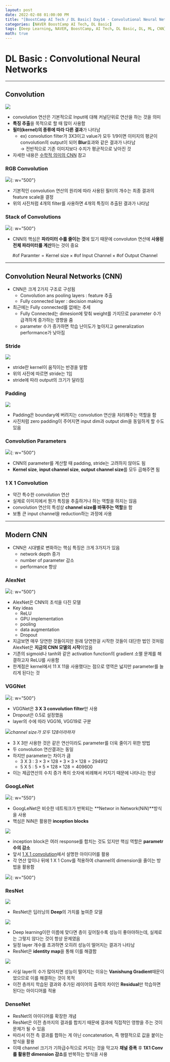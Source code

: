 ```yaml
---
layout: post
date: 2022-02-08 01:00:00 PM
title: "[BoostCamp AI Tech / DL Basic] Day14 - Convolutional Neural Networks"
categories: [NAVER BoostCamp AI Tech, DL Basic]
tags: [Deep Learning, NAVER, BoostCamp, AI Tech, DL Basic, DL, ML, CNN]
math: true
---
```

# DL Basic : Convolutional Neural Networks

---

## Convolution

![](/image/boostcamp/dlbasic/cnn/conv1.gif)

- convolution 연산은 기본적으로 Input에 대해 커널단위로 연산을 하는 것을 의미
- **특징 추출**을 목적으로 할 때 많이 사용함
- **필터(kernel)의 종류에 따라 다른 결과**가 나타남
  - ex) convolution filter가 3X3이고 value가 모두 1/9이면 이미지의 평균이 convolution의 output이 되어 **Blur**효과와 같은 결과가 나타남  
  $\rightarrow$ 전반적으로 기존 이미지보다 수치가 평균적으로 낮아진 것
- 자세한 내용은 [수학적 의미의 CNN](https://cow-coding.github.io/posts/day4_5_CNN/) 참고

### RGB Convolution

![](/image/boostcamp/dlbasic/cnn/rgb.png){: w="500"}

- 기본적인 convolution 연산의 원리에 따라 사용된 필터의 개수는 최종 결과의 feature scale을 결정
- 위의 사진처럼 4개의 filter를 사용하면 4개의 특징이 추출된 결과가 나타남

### Stack of Convolutions

![](/image/boostcamp/dlbasic/cnn/conv2.png){: w="500"}

- CNN의 핵심은 **파라미터 수를 줄이는 것**에 있기 때문에 convoluton 연산에 **사용된 전체 파라미터를 계산**하는 것이 중요

$$
\text{\# of Paramter} = \text{Kernel size} \times \text{\# of Input Channel} \times \text{\# of Output Channel}
$$

---

## Convolution Neural Networks (CNN)

- CNN은 크게 2가지 구조로 구성됨
  - Convolution ans pooling layers : feature 추출
  - Fully connected layer : decision making
- 최근에는 Fully connected를 없애는 추세
  - Fully Connected는 dimesion에 맞춰 weight를 가지므로 parameter 수가 급격하게 증가하는 영향을 줌
  - parameter 수가 증가하면 학습 난이도가 높아지고 generalization performance가 낮아짐

### Stride

![](/image/boostcamp/dlbasic/cnn/conv1.gif)

- stride란 kernel이 움직이는 반경을 말함
- 위의 사진에 따르면 stride는 1임
- stride에 따라 output의 크기가 달라짐

### Padding

![](/image/boostcamp/dlbasic/cnn/padding.png)

- Padding은 boundary에 버려지는 convolution 연산을 처리해주는 역할을 함
- 사진처럼 zero padding이 주어지면 input dim과 output dim을 동일하게 할 수도 있음

### Convolution Parameters

![](/image/boostcamp/dlbasic/cnn/conv3.png){: w="500"}

- CNN의 parameter를 계산할 때 padding, stride는 고려하지 않아도 됨
- **Kernel size**, **input channel size**, **output channel size**를 모두 곱해주면 됨

### 1 X 1 Convolution

- 약간 특수한 convolution 연산
- 실제로 이미지에서 뭔가 특징을 추출하거나 하는 역할을 하지는 않음
- convolution 연산의 특성상 **channel size를 바꿔주는 역할**을 함
- 보통 큰 input channel을 reduction하는 과정에 사용

---

## Modern CNN

- CNN은 시대별로 변화하는 핵심 특징은 크게 3가지가 있음
  - network depth 증가
  - number of parameter 감소
  - performance 향상

### AlexNet

![](/image/boostcamp/alexnet/alexnet1.png){: w="500"}

- AlexNet은 CNN의 초석을 다진 모델
- Key ideas
  - ReLU
  - GPU implementation
  - pooling
  - data augmentation
  - Dropout
- 지금보면 매우 당연한 것들이지만 원래 당연한걸 시작한 것들이 대단한 법인 것처럼 AlexNet은 **지금의 CNN 모델의 시작**이었음
- 기존의 sigmoid나 tanh와 같은 activation function의 gradient 소멸 문제를 해결하고자 ReLU를 사용함
- 한계점은 kernel에서 11 X 11을 사용했다는 점으로 영역은 넓지만 parameter를 늘리게 된다는 것

### VGGNet

![](/image/boostcamp/dlbasic/cnn/vgg.png){: w="500"}

- VGGNet은 **3 X 3 convolution filter**만 사용
- Dropout은 0.5로 설정했음
- layer의 수에 따라 VGG16, VGG19로 구분

![](/image/boostcamp/dlbasic/cnn/vgg2.png)*channel size가 모두 128이라하자*

- 3 X 3만 사용한 것은 같은 연산이라도 parameter를 더욱 줄이기 위한 방법
- 두 convolution 연산결과는 동일
- 하지만 parameter는 차이가 큼
  - 3 X 3 : $3 \times 3 \times 128 + 3 \times 3 \times 128 = 294912$
  - 5 X 5 : $5 \times 5 \times 128 \times 128 = 409600$
- 이는 제곱연산의 수치 증가 폭이 숫자에 비례해서 커지기 때문에 나타나는 현상

### GoogLeNet

![](/image/boostcamp/dlbasic/cnn/googlenet.png){: w="550"}

- GoogLeNet은 비슷한 네트워크가 반복되는 **Networ in Network(NiN)**방식을 사용
- 핵심은 NiN은 활용한 **inception blocks**

![](/image/boostcamp/dlbasic/cnn/inception.png)

- inception block은 여러 response를 합치는 것도 있지만 핵심 역할은 **parametr 수의 감소**
- 앞서 [1 X 1 convolution](#1-x-1-convolution)에서 설명한 아이디어를 활용
- 각 연산 앞이나 뒤에 1 X 1 Conv를 적용하여 channel의 dimension을 줄이는 방법을 활용함

![](/image/boostcamp/dlbasic/cnn/inception2.png){: w="500"}

### ResNet

![](/image/boostcamp/dlbasic/cnn/resnet.png)

- ResNet은 딥러닝의 **Deep**의 가치를 높여준 모델

![](/image/boostcamp/dlbasic/cnn/resnet1.png)

- Deep learning이란 이름에 맞다면 층이 깊어질수록 성능이 좋아야하는데, 실제로는 그렇지 않다는 것이 항상 문제였음
- 일정 layer 개수를 초과하면 오히려 성능이 떨어지는 결과가 나타남
- ResNet은 **identity map**을 통해 이를 해결함

![](/image/boostcamp/dlbasic/cnn/iden.png)

- 사실 layer의 수가 많아지면 성능이 떨어지는 이유는 **Vanishung Gradient**때문이었으므로 이를 해결하는 것이 목적
- 이전 층까지 학습된 결과와 추가된 레이어의 출력의 차이인 **Residual**만 학습하면 된다는 아이디어를 적용

### DenseNet

- ResNet의 아이디어를 확장한 개념
- ResNet은 이전 층까지의 결과를 합치기 때문에 결과에 직접적인 영향을 주는 것이 문제가 될 수 있음
- 따라서 이전 측 결과를 합하는 게 아닌 concatenation, 즉 행렬적으로 값을 붙이는 방식을 활용
- 이때 channel 크기가 기하급수적으로 커지는 것을 막고자 **채널 증폭** 후 **1X1 Conv를 활용한 dimension 감소**를 반복하는 방식을 사용
